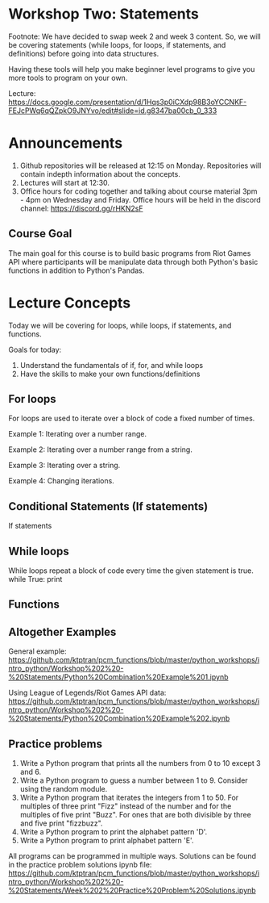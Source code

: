 # Workshop Two: Statements
Footnote: We have decided to swap week 2 and week 3 content. So, we will be covering statements (while loops, for loops, if statements, and definitions) before going into data structures.

Having these tools will help you make beginner level programs to give you more tools to program on your own.

Lecture: https://docs.google.com/presentation/d/1Hqs3p0iCXdp98B3oYCCNKF-FEJcPWq6qQZpkO9JNYvo/edit#slide=id.g8347ba00cb_0_333

# Announcements
1. Github repositories will be released at 12:15 on Monday. Repositories will contain indepth information about the concepts.
2. Lectures will start at 12:30.
3. Office hours for coding together and talking about course material 3pm - 4pm on Wednesday and Friday. Office hours will be held in the discord channel: https://discord.gg/rHKN2sF

## Course Goal
The main goal for this course is to build basic programs from Riot Games API where participants will be manipulate data through both Python's basic functions in addition to Python's Pandas.

# Lecture Concepts
Today we will be covering for loops, while loops, if statements, and functions.

Goals for today:
1. Understand the fundamentals of if, for, and while loops
2. Have the skills to make your own functions/definitions

## For loops
For loops are used to iterate over a block of code a fixed number of times.

Example 1: Iterating over a number range.


Example 2: Iterating over a number range from a string.



Example 3: Iterating over a string.


Example 4: Changing iterations.



## Conditional Statements (If statements)
If statements

## While loops
While loops repeat a block of code every time the given statement is true.
while True:
  print

## Functions


## Altogether Examples
General example: https://github.com/ktptran/pcm_functions/blob/master/python_workshops/intro_python/Workshop%202%20-%20Statements/Python%20Combination%20Example%201.ipynb

Using League of Legends/Riot Games API data: https://github.com/ktptran/pcm_functions/blob/master/python_workshops/intro_python/Workshop%202%20-%20Statements/Python%20Combination%20Example%202.ipynb


## Practice problems
1. Write a Python program that prints all the numbers from 0 to 10 except 3 and 6.
2. Write a Python program to guess a number between 1 to 9. Consider using the random module.
3. Write a Python program that iterates the integers from 1 to 50. For multiples of three print "Fizz" instead of the number and for the multiples of five print "Buzz". For ones that are both divisible by three and five print "fizzbuzz".
4. Write a Python program to print the alphabet pattern 'D'.
5. Write a Python program to print alphabet pattern 'E'.

All programs can be programmed in multiple ways. Solutions can be found in the practice problem solutions ipynb file: https://github.com/ktptran/pcm_functions/blob/master/python_workshops/intro_python/Workshop%202%20-%20Statements/Week%202%20Practice%20Problem%20Solutions.ipynb
